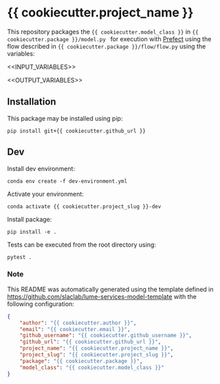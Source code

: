 # {{ cookiecutter.project_name }}

This repository packages the `{{ cookiecutter.model_class }}` in `{{ cookiecutter.package }}/model.py ` for execution with [Prefect](https://docs.prefect.io/) using the flow described in `{{ cookiecutter.package }}/flow/flow.py` using the variables:

<!--- The input and output variable tables are replaced when generating the project in template/hooks/post_gen_project.py-->
<<INPUT_VARIABLES>>

<<OUTPUT_VARIABLES>>


## Installation

This package may be installed using pip:
```
pip install git+{{ cookiecutter.github_url }}
```


## Dev

Install dev environment:
```
conda env create -f dev-environment.yml
```

Activate your environment:
```
conda activate {{ cookiecutter.project_slug }}-dev
```

Install package:
```
pip install -e .
```

Tests can be executed from the root directory using:
```
pytest .
```

### Note
This README was automatically generated using the template defined in https://github.com/slaclab/lume-services-model-template with the following configuration:

```json
{
    "author": "{{ cookiecutter.author }}",
    "email": "{{ cookiecutter.email }}",
    "github_username": "{{ cookiecutter.github_username }}",
    "github_url": "{{ cookiecutter.github_url }}",
    "project_name": "{{ cookiecutter.project_name }}", 
    "project_slug": "{{ cookiecutter.project_slug }}", 
    "package": "{{ cookiecutter.package }}",
    "model_class": "{{ cookiecutter.model_class }}"
}
```
